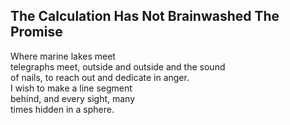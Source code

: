 The Calculation Has Not Brainwashed The Promise
-----------------------------------------------
Where marine lakes meet  
telegraphs meet, outside and outside and the sound  
of nails, to reach out and dedicate in anger.  
I wish to make a line segment  
behind, and every sight, many  
times hidden in a sphere.  
